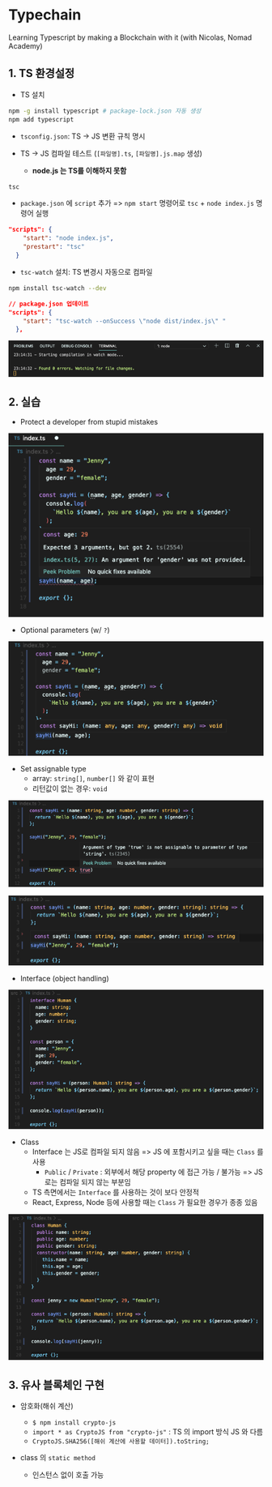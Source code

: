 # Typechain

Learning Typescript by making a Blockchain with it (with Nicolas, Nomad Academy)

## 1. TS 환경설정

- TS 설치

```bash
npm -g install typescript # package-lock.json 자동 생성
npm add typescript
```

- `tsconfig.json`: TS -> JS 변환 규칙 명시

- TS -> JS 컴파일 테스트 (`[파일명].ts`, `[파일명].js.map` 생성)
  - **node.js 는 TS를 이해하지 못함**

```bash
tsc
```

- `package.json` 에 `script` 추가 => `npm start` 명령어로 `tsc` + `node index.js` 명령어 실행

```json
"scripts": {
    "start": "node index.js",
    "prestart": "tsc"
  }
```

- `tsc-watch` 설치: TS 변경시 자동으로 컴파일

```bash
npm install tsc-watch --dev
```

```json
// package.json 업데이트 
"scripts": {
    "start": "tsc-watch --onSuccess \"node dist/index.js\" "
  },
```



![image-20200512231539956](images/image-20200512231539956.png)

## 2. 실습

- Protect a developer from stupid mistakes

![image-20200512224601004](images/image-20200512224601004.png)

- Optional parameters (w/ `?`)

![image-20200512225009656](images/image-20200512225009656.png)

- Set assignable type
  - array: `string[]`, `number[]` 와 같이 표현
  - 리턴값이 없는 경우: `void`

![image-20200512230205523](images/image-20200512230205523.png)

![image-20200512225954638](images/image-20200512225954638.png)

- Interface (object handling)

![image-20200513000259349](images/image-20200513000259349.png)

- Class
  - Interface 는 JS로 컴파일 되지 않음 => JS 에 포함시키고 싶을 때는 `Class` 를 사용
    - `Public` / `Private` : 외부에서 해당 property 에 접근 가능 / 불가능 => JS 로는 컴파일 되지 않는 부분임
  - TS 측면에서는 `Interface` 를 사용하는 것이 보다 안정적
  - React, Express, Node 등에 사용할 때는 `Class` 가 필요한 경우가 종종 있음

![image-20200513001039565](images/image-20200513001039565.png)

## 3. 유사 블록체인 구현

- 암호화(해쉬 계산)

  - `$ npm install crypto-js`
  - `import * as CryptoJS from "crypto-js"` : TS 의 import 방식 JS 와 다름
  - `CryptoJS.SHA256([해쉬 계산에 사용할 데이터]).toString;`

- class 의 `static method`
  - 인스턴스 없이 호출 가능
